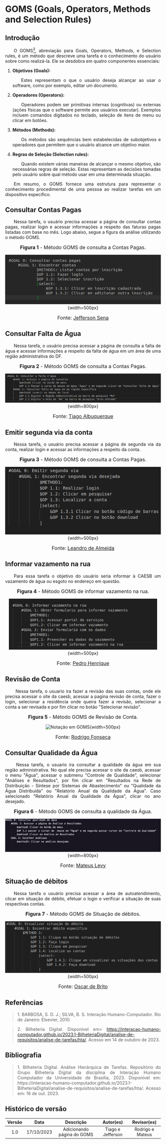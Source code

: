 # GOMS (Goals, Operators, Methods and Selection Rules)

## Introdução

<p align="justify">&emsp;&emsp;O GOMS<a href="#4"><sup>3</sup></a>, abreviação para Goals, Operators, Methods, e Selection rules, é um método que descreve uma tarefa e o conhecimento do usuário sobre como realizá-la. Ele se desdobra em quatro componentes essenciais:</p>

1. **Objetivos (Goals):** <p align="justify">&emsp;&emsp;Estes representam o que o usuário deseja alcançar ao usar o software, como por exemplo, editar um documento.</p>

2. **Operadores (Operators):** <p align="justify">&emsp;&emsp;Operadores podem ser primitivas internas (cognitivas) ou externas (ações físicas que o software permite aos usuários executar). Exemplos incluem comandos digitados no teclado, seleção de itens de menu ou clicar em botões.</p>

3. **Métodos (Methods):** <p align="justify">&emsp;&emsp;Os métodos são sequências bem estabelecidas de subobjetivos e operadores que permitem que o usuário alcance um objetivo maior. </p>

4. **Regras de Seleção (Selection rules):** <p align="justify">&emsp;&emsp;Quando existem várias maneiras de alcançar o mesmo objetivo, são necessárias regras de seleção. Estas representam as decisões tomadas pelo usuário sobre qual método usar em uma determinada situação.</p>

<p align="justify">&emsp;&emsp;Em resumo, o GOMS fornece uma estrutura para representar o conhecimento procedimental de uma pessoa ao realizar tarefas em um dispositivo específico. </p>

## Consultar Contas Pagas

<p align="justify">&emsp;&emsp;Nessa tarefa, o usuário precisa acessar a página de consultar contas pagas, realizar login e acessar informações a respeito das faturas pagas listadas com base no mês. Logo abaixo, segue a figura da análise utilizando o método GOMS.</p>

<center>
<font size="3"><b>Figura 1</b> - Método GOMS de consulta a Contas Pagas.</font>
<br>

![Notação em GOMS](../../assets/analise_de_tarefas/GOMS_contas_pagas.png)
{width=500px}

<font size="3"><p style="text-align: center">Fonte: <a href="https://github.com/JeffersonSenaa" target="_blank">Jefferson Sena</a></p></font>

</center>

## Consultar Falta de Água

<p align="justify">&emsp;&emsp;Nessa tarefa, o usuário precisa acessar a página de consulta a falta de água e acessar informações a respeito da falta de água em um área de uma região administrativa do DF.</p>

<center>
<font size="3"><b>Figura 2</b> - Método GOMS de consulta a Contas Pagas.</font>

![Notação em GOMS](../../../assets/analise_de_tarefas/GOMS_consulta.png){width=800px}

<font size="3"><p style="text-align: center">Fonte: <a href="https://github.com/Tiago1604" target="_blank">Tiago Albuquerque</a></p></font>

</center>

## Emitir segunda via da conta

<p align="justify">&emsp;&emsp;Nessa tarefa, o usuário precisa acessar a página de segunda via da conta, realizar login e acessar as informações a respeito da conta.</p>



<center>
<font size="3"><b>Figura 3</b> - Método GOMS de consulta a Contas Pagas.</font>

![Notação em GOMS](../../assets/analise_de_tarefas/GOMS_emitir.png){width=500px}

<font size="3"><p style="text-align: center">Fonte: <a href="https://github.com/leomitx10" target="_blank">Leandro de Almeida</a></p></font>

</center>


## Informar vazamento na rua

<p align="justify">&emsp;&emsp;Para essa tarefa o objetivo do usuário seria informar à CAESB um vazamento de água ou esgoto no endereço em questão.</p>

<center>
<font size="3"><b>Figura 4</b> - Método GOMS de informar vazamento na rua.</font>

![Notação em GOMS](../../assets/analise_de_tarefas/../../assets/analise_de_tarefas/GOMSVazamento.png){width=500px}

<font size="3"><p style="text-align: center">Fonte: <a href="https://github.com/Muniz2811" target="_blank">Pedro Henrique</a></p></font>

</center>

## Revisão de Conta 
<p align="justify">&emsp;&emsp; Nessa tarefa, o usuario ira fazer a revisão das suas contas, onde ele precisa acessar o site da caesb, acessar a pagina revisão de conta, fazer o login, selecionar a residência onde queira fazer a revisão, selecionar a conta a ser revisada e por fim clicar no botão "Selecionar revisão".</p>


<center>
<font size="3"><b>Figura 5</b> - Método GOMS de Revisão de Conta.</font>


![Notação em GOMS](../../../assets/analise_de_tarefas/GOMS_Revisão.png){width=500px}

<font size="3"><p style="text-align: center">Fonte: <a href="https://github.com/rodfon3301" target="_blank">Rodrigo Fonseca</a></p></font>

</center>


## Consultar Qualidade da Água  

<p align="justify">&emsp;&emsp; Nessa tarefa, o usuario ira consultar a qualidade da água em sua região administrativa. No qual ele precisa acessar o site da caesb, acessar o menu "Água", acessar o submenu "Controle de Qualidade", selecionar "Análises e Resultados", por fim clicar em  "Resultados na Rede de Distribuição - Síntese por Sistemas de Abastecimento" ou  "Qualidade da Água Distribuída" ou "Relatório Anual da Qualidade da Água". Caso selecionado "Relatório Anual da Qualidade da Água", clicar no ano desejado. </p>


<center>
<font size="3"><b>Figura 6</b> - Método GOMS de consulta a qualidade da Água.</font>

![Notação em GOMS](../../assets/analise_de_tarefas/GOMS_Qualidade.png){width=800px}

<font size="3"><p style="text-align: center">Fonte: <a href="https://github.com/mateus9levy" target="_blank">Mateus Levy</a></p></font>

</center>


## Situação de débitos
<center>
<p align="justify">&emsp;&emsp;Nessa tarefa o usuário precisa acessar a área de autoatendimento, clicar em situação de débito, efetuar o login e  verificar a situação de suas respectivas contas.</p>

<font size="3"><b>Figura 7</b> - Método GOMS de Situação de débitos.</font>

![Notação em GOMS](../../assets/analise_de_tarefas/../../assets/analise_de_tarefas/GOMOSCAR.jpeg){width=500px}

<font size="3"><p style="text-align: center">Fonte: <a href="https://github.com/OscarDeBrito" target="_blank">Oscar de Brito</a></p></font>

</center>

## Referências 

> <p id="1" align="justify"> 1. BARBOSA, S. D. J.; SILVA, B. S. Interação Humano-Computador. Rio de Janeiro: Elsevier, 2010.</p>

> <p id="3" align="justify">2. Bilheteria Digital. Disponível em> <a href="https://interacao-huma no-computador.github.io/2023.1-BilheteriaDigital/analise-de-requisitos/analise-de-tarefas/hta/">https://interacao-humano-computador.github.io/2023.1-BilheteriaDigital/analise-de-requisitos/analise-de-tarefas/hta/</a>. Acesso em 14 de outubro de 2023.</p>

## Bibliografia

> <p id="4" align="justify">1. Bilheteria Digital. Análise Hierárquica de Tarefas. Repositório do Grupo Bilheteria Digital da disciplina de Interação Humano Computador da Universidade de Brasília, 2023. Disponível em: https://interacao-humano-computador.github.io/2023.1-BilheteriaDigital/analise-de-requisitos/analise-de-tarefas/hta/. Acesso em: 16 de out. 2023.</p>

## Histórico de versão
| Versão |    Data    |      Descrição       |  Autor(es) | Revisor(es) |
| :----: | :--------: | :------------------: | :-----: | :-----: |
|  1.0   | 17/10/2023 | Adicionando página do GOMS | Tiago e Jefferson | Rodrigo e Mateus |